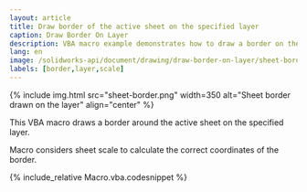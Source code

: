 ```yaml
---
layout: article
title: Draw border of the active sheet on the specified layer
caption: Draw Border On Layer
description: VBA macro example demonstrates how to draw a border on the active drawing sheet on the specified layer considering the sheet scale
lang: en
image: /solidworks-api/document/drawing/draw-border-on-layer/sheet-border.png
labels: [border,layer,scale]
---
```

{% include img.html src="sheet-border.png" width=350 alt="Sheet border drawn on the layer" align="center" %}

This VBA macro draws a border around the active sheet on the specified layer.

Macro considers sheet scale to calculate the correct coordinates of the border.

{% include_relative Macro.vba.codesnippet %}
